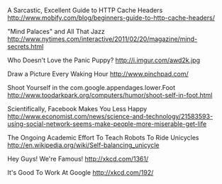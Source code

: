
A Sarcastic, Excellent Guide to HTTP Cache Headers
http://www.mobify.com/blog/beginners-guide-to-http-cache-headers/

"Mind Palaces" and All That Jazz
http://www.nytimes.com/interactive/2011/02/20/magazine/mind-secrets.html

Who Doesn't Love the Panic Puppy?
http://i.imgur.com/awd2k.jpg

Draw a Picture Every Waking Hour
http://www.pinchpad.com/

Shoot Yourself in the com.google.appendages.lower.Foot
http://www.toodarkpark.org/computers/humor/shoot-self-in-foot.html

Scientifically, Facebook Makes You Less Happy
http://www.economist.com/news/science-and-technology/21583593-using-social-network-seems-make-people-more-miserable-get-life

The Ongoing Academic Effort To Teach Robots To Ride Unicycles
http://en.wikipedia.org/wiki/Self-balancing_unicycle

Hey Guys! We're Famous!
http://xkcd.com/1361/

It's Good To Work At Google
http://xkcd.com/192/